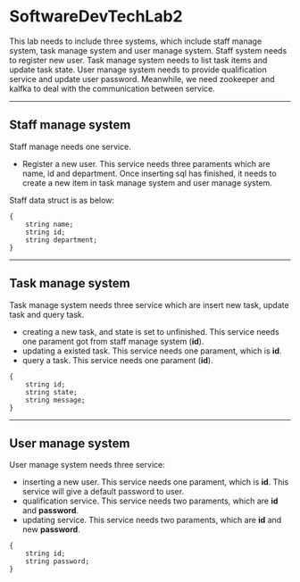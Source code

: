 # SoftwareDevTechLab2


This lab needs to include three systems, which include staff manage system, task manage system and user manage system. Staff system needs to register new user. Task manage system needs to list task items and update task state. User manage system needs to provide qualification service and update user password. Meanwhile, we need zookeeper and kalfka to deal with the communication between service.

---
## Staff manage system

Staff manage needs one service.
* Register a new user. This service needs three paraments which   are name, id and department. Once inserting sql has finished, it needs to create a new item in task manage system and user manage system.

Staff data struct is as below:
```
{
    string name;
    string id;
    string department;
}
```
---
## Task manage system
Task manage system needs three service which are insert new task, update task and query task.
* creating a new task, and state is set to unfinished. This service needs one parament got from staff manage system (**id**).
* updating a existed task. This service needs one parament, which is **id**.
* query a task. This service needs one parament (**id**).
```
{
    string id;
    string state;
    string message;
}
```
---
## User manage system 
User manage system needs three service:
* inserting a new user. This service needs one parament, which
is **id**. This service will give a default password to user.
* qualification service. This service needs two paraments, which are **id** and **password**.
* updating service. This service needs two paraments, which are **id** and new **password**.
```
{
    string id;
    string password;
}
```